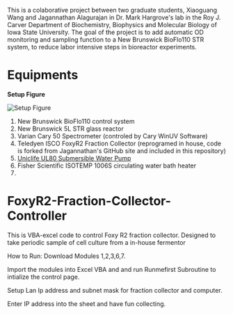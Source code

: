 This is a colaborative project between two graduate students, Xiaoguang Wang and Jagannathan Alagurajan in Dr. Mark Hargrove's lab in the Roy J. Carver Department of Biochemistry, Biophysics and Molecular Biology of Iowa State University. The goal of the project is to add automatic OD monitoring and sampling function to a New Brunswick BioFlo110 STR system, to reduce labor intensive steps in bioreactor experiments. 


# Equipments
**Setup Figure**

![Setup Figure](https://github.com/wxgisu/Robotic-Stirred-Tank-Reactor-System/blob/master/Setup%20Figure.png)

1. New Brunswick BioFlo110 control system
2. New Brunswick 5L STR glass reactor
3. Varian Cary 50 Spectrometer (controled by  Cary WinUV Software)
4. Teledyen ISCO FoxyR2 Fraction Collector (reprogramed in house, code is forked from Jagannathan's GitHub site and included in this repository)
5. [Uniclife UL80 Submersible Water Pump](https://www.amazon.com/Uniclife-Submersible-Aquarium-Powerhead-Hydroponic/dp/B00ZW6OHHY/ref=sr_1_1?ie=UTF8&qid=1491107247&sr=8-1-spons&keywords=fish+pump&psc=1)
6. Fisher Scientific ISOTEMP 1006S circulating water bath heater
7. 





# FoxyR2-Fraction-Collector-Controller
This is VBA-excel code to control Foxy R2 fraction collector. Designed to take periodic sample of cell culture from a in-house fermentor

How to Run:
Download Modules 1,2,3,6,7.

Import the modules into Excel VBA and and run Runmefirst Subroutine to intialize the control page.

Setup Lan Ip address and subnet mask for fraction collector and computer. 

Enter IP address into the sheet and have fun collecting. 
